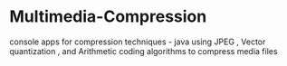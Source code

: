 # Multimedia-Compression
console apps for compression techniques - java 
using JPEG , Vector quantization , and Arithmetic coding algorithms to compress media files  
